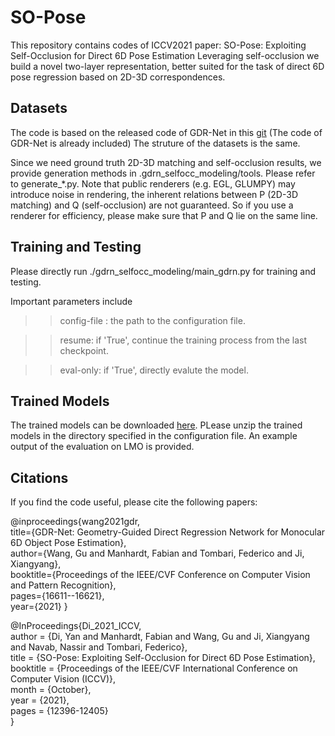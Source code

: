 # SO-Pose
This repository contains codes of ICCV2021 paper: SO-Pose: Exploiting Self-Occlusion for Direct 6D Pose Estimation
Leveraging self-occlusion we build a novel two-layer representation, better suited for the task of direct 6D pose regression based on 2D-3D correspondences.

Datasets
----------
The code is based on the released code of GDR-Net in this [git](https://github.com/THU-DA-6D-Pose-Group/GDR-Net.git) (The code of GDR-Net is already included)
The struture of the datasets is the same.

Since we need ground truth 2D-3D matching and self-occlusion results, we provide generation methods in .gdrn_selfocc_modeling/tools.
Please refer to generate_*.py.
Note that public renderers (e.g. EGL, GLUMPY) may introduce noise in rendering, the inherent relations between P (2D-3D matching) and Q (self-occlusion) are not guaranteed. So if you use a renderer for efficiency, please make sure that P and Q lie on the same line.

Training and Testing
----------------
Please directly run ./gdrn_selfocc_modeling/main_gdrn.py for training and testing.

Important parameters include
>> config-file : the path to the configuration file.

>> resume: if 'True', continue the training process from the last checkpoint.

>> eval-only: if 'True', directly evalute the model.

Trained Models
--------------
The trained models can be downloaded [here](https://drive.google.com/file/d/136ExcMykxsVVSzOiGQVYspq1fx9Hjd6R/view?usp=sharing).
PLease unzip the trained models in the directory specified in the configuration file.
An example output of the evaluation on LMO is provided.

Citations
--------------
If you find the code useful, please cite the following papers:

@inproceedings{wang2021gdr, \
  title={GDR-Net: Geometry-Guided Direct Regression Network for Monocular 6D Object Pose Estimation},\
  author={Wang, Gu and Manhardt, Fabian and Tombari, Federico and Ji, Xiangyang},\
  booktitle={Proceedings of the IEEE/CVF Conference on Computer Vision and Pattern Recognition},\
  pages={16611--16621},\
  year={2021}
}

@InProceedings{Di_2021_ICCV,\
    author    = {Di, Yan and Manhardt, Fabian and Wang, Gu and Ji, Xiangyang and Navab, Nassir and Tombari, Federico},\
    title     = {SO-Pose: Exploiting Self-Occlusion for Direct 6D Pose Estimation},\
    booktitle = {Proceedings of the IEEE/CVF International Conference on Computer Vision (ICCV)},\
    month     = {October},\
    year      = {2021},\
    pages     = {12396-12405}\
}

